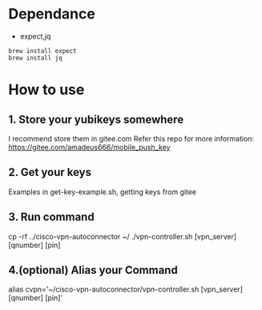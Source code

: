 # Dependance
- expect,jq
```
brew install expect
brew install jq
```
# How to use
## 1. Store your yubikeys somewhere
I recommend store them in gitee.com
Refer this repo for more information: https://gitee.com/amadeus666/mobile_push_key
## 2. Get your keys
Examples in get-key-example.sh, getting keys from gitee
## 3. Run command
cp -rf ../cisco-vpn-autoconnector ~/
./vpn-controller.sh [vpn_server] [qnumber] [pin]

## 4.(optional) Alias your Command
alias cvpn='~/cisco-vpn-autoconnector/vpn-controller.sh [vpn_server] [qnumber] [pin]'
